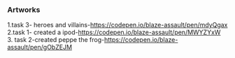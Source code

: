 ### Artworks

1.task 3- heroes and villains-https://codepen.io/blaze-assault/pen/mdyQgax
2.task 1- created a ipod-https://codepen.io/blaze-assault/pen/MWYZYxW
3. task 2-created peppe the frog-https://codepen.io/blaze-assault/pen/gObZEJM
